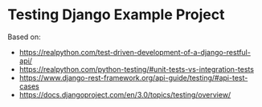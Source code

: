 # Testing Django Example Project
Based on:
- https://realpython.com/test-driven-development-of-a-django-restful-api/
- https://realpython.com/python-testing/#unit-tests-vs-integration-tests
- https://www.django-rest-framework.org/api-guide/testing/#api-test-cases
- https://docs.djangoproject.com/en/3.0/topics/testing/overview/
